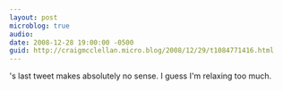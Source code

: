```yaml
---
layout: post
microblog: true
audio: 
date: 2008-12-28 19:00:00 -0500
guid: http://craigmcclellan.micro.blog/2008/12/29/t1084771416.html
---
```

's last tweet makes absolutely no sense.  I guess I'm relaxing too much.
